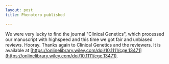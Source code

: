 ```yaml
---
layout: post
title: Phenotero published

---
```


We were very lucky to find the journal "Clinical Genetics", which processed our manuscript with highspeed and this time we got fair and unbiased reviews. Hooray. Thanks again to Clinical Genetics and the reviewers. It is available at [https://onlinelibrary.wiley.com/doi/10.1111/cge.13471](https://onlinelibrary.wiley.com/doi/10.1111/cge.13471).
